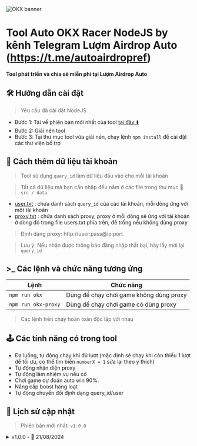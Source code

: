 ![OKX banner](https://github.com/user-attachments/assets/6c52d2b3-c510-4ecb-ac07-254c1d3f9e30)

# Tool Auto OKX Racer NodeJS by kênh Telegram Lượm Airdrop Auto (https://t.me/autoairdropref)

**Tool phát triển và chia sẻ miễn phí tại Lượm Airdrop Auto**

## 🛠️ Hướng dẫn cài đặt

> Yêu cầu đã cài đặt NodeJS

- Bước 1: Tải về phiên bản mới nhất của tool [tại đây ⬇️](https://github.com/donguyen82/OKX-Racer/archive/refs/heads/main.zip)
- Bước 2: Giải nén tool
- Bước 3: Tại thư mục tool vừa giải nén, chạy lệnh `npm install` để cài đặt các thư viện bổ trợ

## 💾 Cách thêm dữ liệu tài khoản

> Tool sử dụng `query_id` làm dữ liệu đầu vào cho mỗi tài khoản

> Tất cả dữ liệu mà bạn cần nhập đều nằm ở các file trong thư mục 📁 `src / data`

- [user.txt](user.txt) : chứa danh sách `query_id` của các tài khoản, mỗi dòng ứng với một tài khoản
- [proxy.txt](proxy.txt) : chứa danh sách proxy, proxy ở mỗi dòng sẽ ứng với tài khoản ở dòng đó trong file users.txt phía trên, để trống nếu không dùng proxy

> Định dạng proxy: http://user:pass@ip:port

> Lưu ý: Nếu nhận được thông báo đăng nhập thất bại, hãy lấy mới lại `query_id`

## >\_ Các lệnh và chức năng tương ứng

| Lệnh                | Chức năng                               |
| ------------------- | --------------------------------------- |
| `npm run okx`       | Dùng để chạy chơi game không dùng proxy |
| `npm run okx-proxy` | Dùng để chạy chơi game có dùng proxy    |

> Các lệnh trên chạy hoàn toàn độc lập với nhau

## 🕹️ Các tính năng có trong tool

- Đa luồng, tự động chạy khi đủ lượt (mặc định sẽ chạy khi còn thiếu 1 lượt để tối ưu, có thể tìm biến `numberX = 1` sửa lại theo ý thích)
- Tự động nhận diện proxy
- Tự động làm nhiệm vụ nếu có
- Chơi game dự đoán auto win 90%.
- Nâng cấp boost hàng loạt
- Tự động chuyển đổi định dạng query_id/user

## 🔄 Lịch sử cập nhật

> Phiên bản mới nhất: `v1.0.0`

<details>
<summary>v1.0.0 - 📅 21/08/2024</summary>
  
- Chia sẻ tool cho cộng đồng
- Bổ sung readme
</details>
